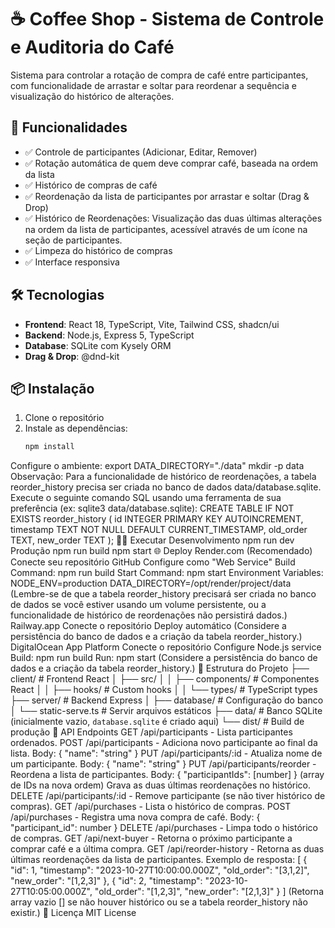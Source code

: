 # ☕ Coffee Shop - Sistema de Controle e Auditoria do Café

Sistema para controlar a rotação de compra de café entre participantes, com funcionalidade de arrastar e soltar para reordenar a sequência e visualização do histórico de alterações.

## 🚀 Funcionalidades

- ✅ Controle de participantes (Adicionar, Editar, Remover)
- ✅ Rotação automática de quem deve comprar café, baseada na ordem da lista
- ✅ Histórico de compras de café
- ✅ Reordenação da lista de participantes por arrastar e soltar (Drag & Drop)
- ✅ Histórico de Reordenações: Visualização das duas últimas alterações na ordem da lista de participantes, acessível através de um ícone na seção de participantes.
- ✅ Limpeza do histórico de compras
- ✅ Interface responsiva

## 🛠️ Tecnologias

- **Frontend**: React 18, TypeScript, Vite, Tailwind CSS, shadcn/ui
- **Backend**: Node.js, Express 5, TypeScript
- **Database**: SQLite com Kysely ORM
- **Drag & Drop**: @dnd-kit

## 📦 Instalação

1. Clone o repositório
2. Instale as dependências:
   ```bash
   npm install
Configure o ambiente:
export DATA_DIRECTORY="./data"
mkdir -p data
Observação: Para a funcionalidade de histórico de reordenações, a tabela reorder_history precisa ser criada no banco de dados data/database.sqlite. Execute o seguinte comando SQL usando uma ferramenta de sua preferência (ex: sqlite3 data/database.sqlite):
CREATE TABLE IF NOT EXISTS reorder_history (
  id INTEGER PRIMARY KEY AUTOINCREMENT,
  timestamp TEXT NOT NULL DEFAULT CURRENT_TIMESTAMP,
  old_order TEXT,
  new_order TEXT
);
🏃‍♂️ Executar
Desenvolvimento
npm run dev
Produção
npm run build
npm start
🌐 Deploy
Render.com (Recomendado)
Conecte seu repositório GitHub
Configure como "Web Service"
Build Command: npm run build
Start Command: npm start
Environment Variables:
NODE_ENV=production
DATA_DIRECTORY=/opt/render/project/data (Lembre-se de que a tabela reorder_history precisará ser criada no banco de dados se você estiver usando um volume persistente, ou a funcionalidade de histórico de reordenações não persistirá dados.)
Railway.app
Conecte o repositório
Deploy automático (Considere a persistência do banco de dados e a criação da tabela reorder_history.)
DigitalOcean App Platform
Conecte o repositório
Configure Node.js service
Build: npm run build
Run: npm start (Considere a persistência do banco de dados e a criação da tabela reorder_history.)
📝 Estrutura do Projeto
├── client/               # Frontend React
│   ├── src/
│   │   ├── components/   # Componentes React
│   │   ├── hooks/        # Custom hooks
│   │   └── types/        # TypeScript types
├── server/               # Backend Express
│   ├── database/         # Configuração do banco
│   └── static-serve.ts   # Servir arquivos estáticos
├── data/                 # Banco SQLite (inicialmente vazio, `database.sqlite` é criado aqui)
└── dist/                 # Build de produção
🎯 API Endpoints
GET /api/participants - Lista participantes ordenados.
POST /api/participants - Adiciona novo participante ao final da lista.
Body: { "name": "string" }
PUT /api/participants/:id - Atualiza nome de um participante.
Body: { "name": "string" }
PUT /api/participants/reorder - Reordena a lista de participantes.
Body: { "participantIds": [number] } (array de IDs na nova ordem)
Grava as duas últimas reordenações no histórico.
DELETE /api/participants/:id - Remove participante (se não tiver histórico de compras).
GET /api/purchases - Lista o histórico de compras.
POST /api/purchases - Registra uma nova compra de café.
Body: { "participant_id": number }
DELETE /api/purchases - Limpa todo o histórico de compras.
GET /api/next-buyer - Retorna o próximo participante a comprar café e a última compra.
GET /api/reorder-history - Retorna as duas últimas reordenações da lista de participantes.
Exemplo de resposta:
[
  {
    "id": 1,
    "timestamp": "2023-10-27T10:00:00.000Z",
    "old_order": "[3,1,2]",
    "new_order": "[1,2,3]"
  },
  {
    "id": 2,
    "timestamp": "2023-10-27T10:05:00.000Z",
    "old_order": "[1,2,3]",
    "new_order": "[2,1,3]"
  }
]
(Retorna array vazio [] se não houver histórico ou se a tabela reorder_history não existir.)
📄 Licença
MIT License
